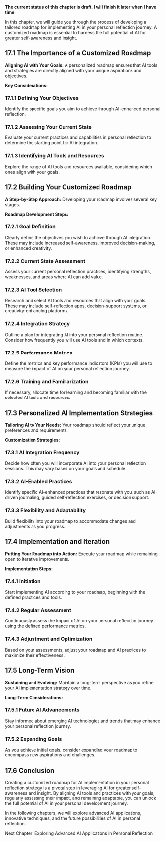**The current status of this chapter is draft. I will finish it later when I have time**

In this chapter, we will guide you through the process of developing a tailored roadmap for implementing AI in your personal reflection journey. A customized roadmap is essential to harness the full potential of AI for greater self-awareness and insight.

17.1 The Importance of a Customized Roadmap
-------------------------------------------

**Aligning AI with Your Goals:** A personalized roadmap ensures that AI tools and strategies are directly aligned with your unique aspirations and objectives.

**Key Considerations:**

### 17.1.1 Defining Your Objectives

Identify the specific goals you aim to achieve through AI-enhanced personal reflection.

### 17.1.2 Assessing Your Current State

Evaluate your current practices and capabilities in personal reflection to determine the starting point for AI integration.

### 17.1.3 Identifying AI Tools and Resources

Explore the range of AI tools and resources available, considering which ones align with your goals.

17.2 Building Your Customized Roadmap
-------------------------------------

**A Step-by-Step Approach:** Developing your roadmap involves several key stages.

**Roadmap Development Steps:**

### 17.2.1 Goal Definition

Clearly define the objectives you wish to achieve through AI integration. These may include increased self-awareness, improved decision-making, or enhanced creativity.

### 17.2.2 Current State Assessment

Assess your current personal reflection practices, identifying strengths, weaknesses, and areas where AI can add value.

### 17.2.3 AI Tool Selection

Research and select AI tools and resources that align with your goals. These may include self-reflection apps, decision-support systems, or creativity-enhancing platforms.

### 17.2.4 Integration Strategy

Outline a plan for integrating AI into your personal reflection routine. Consider how frequently you will use AI tools and in which contexts.

### 17.2.5 Performance Metrics

Define the metrics and key performance indicators (KPIs) you will use to measure the impact of AI on your personal reflection journey.

### 17.2.6 Training and Familiarization

If necessary, allocate time for learning and becoming familiar with the selected AI tools and resources.

17.3 Personalized AI Implementation Strategies
----------------------------------------------

**Tailoring AI to Your Needs:** Your roadmap should reflect your unique preferences and requirements.

**Customization Strategies:**

### 17.3.1 AI Integration Frequency

Decide how often you will incorporate AI into your personal reflection sessions. This may vary based on your goals and schedule.

### 17.3.2 AI-Enabled Practices

Identify specific AI-enhanced practices that resonate with you, such as AI-driven journaling, guided self-reflection exercises, or decision support.

### 17.3.3 Flexibility and Adaptability

Build flexibility into your roadmap to accommodate changes and adjustments as you progress.

17.4 Implementation and Iteration
---------------------------------

**Putting Your Roadmap into Action:** Execute your roadmap while remaining open to iterative improvements.

**Implementation Steps:**

### 17.4.1 Initiation

Start implementing AI according to your roadmap, beginning with the defined practices and tools.

### 17.4.2 Regular Assessment

Continuously assess the impact of AI on your personal reflection journey using the defined performance metrics.

### 17.4.3 Adjustment and Optimization

Based on your assessments, adjust your roadmap and AI practices to maximize their effectiveness.

17.5 Long-Term Vision
---------------------

**Sustaining and Evolving:** Maintain a long-term perspective as you refine your AI implementation strategy over time.

**Long-Term Considerations:**

### 17.5.1 Future AI Advancements

Stay informed about emerging AI technologies and trends that may enhance your personal reflection journey.

### 17.5.2 Expanding Goals

As you achieve initial goals, consider expanding your roadmap to encompass new aspirations and challenges.

17.6 Conclusion
---------------

Creating a customized roadmap for AI implementation in your personal reflection strategy is a pivotal step in leveraging AI for greater self-awareness and insight. By aligning AI tools and practices with your goals, regularly assessing their impact, and remaining adaptable, you can unlock the full potential of AI in your personal development journey.

In the following chapters, we will explore advanced AI applications, innovative techniques, and the future possibilities of AI in personal reflection.

Next Chapter: Exploring Advanced AI Applications in Personal Reflection
